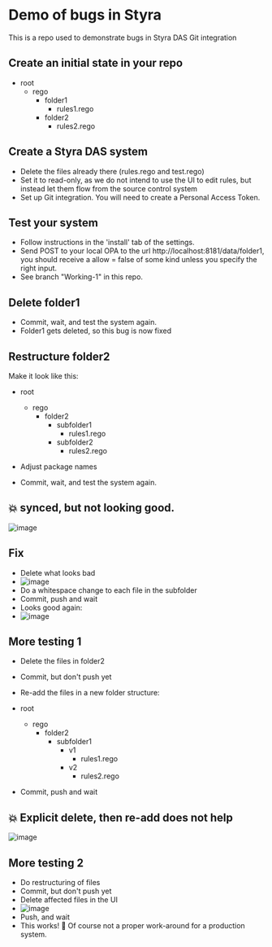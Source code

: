 # Demo of bugs in Styra

This is a repo used to demonstrate bugs in Styra DAS Git integration

## Create an initial state in your repo

* root
  * rego
    * folder1
      * rules1.rego
    * folder2
      * rules2.rego  

## Create a Styra DAS system

* Delete the files already there (rules.rego and test.rego)
* Set it to read-only, as we do not intend to use the UI to edit rules, but instead let them flow from the source control system
* Set up Git integration. You will need to create a Personal Access Token.

## Test your system

* Follow instructions in the 'install' tab of the settings.
* Send POST to your local OPA to the url http://localhost:8181/data/folder1, you should receive a allow = false of some kind unless you specify the right input.
* See branch "Working-1" in this repo.

## Delete folder1

* Commit, wait, and test the system again.
* Folder1 gets deleted, so this bug is now fixed

## Restructure folder2

Make it look like this:

* root
  * rego
    * folder2
      * subfolder1
        * rules1.rego
      * subfolder2
        * rules2.rego  

* Adjust package names
* Commit, wait, and test the system again.

## :boom: synced, but not looking good.
![image](https://user-images.githubusercontent.com/404432/119728837-31727300-be74-11eb-9f55-e695c18169ed.png)

## Fix

* Delete what looks bad
* ![image](https://user-images.githubusercontent.com/404432/119729714-44397780-be75-11eb-8bf1-9f55904d9fd9.png)
* Do a whitespace change to each file in the subfolder
* Commit, push and wait
* Looks good again:
* ![image](https://user-images.githubusercontent.com/404432/119729937-7d71e780-be75-11eb-8512-151856cb7079.png)

## More testing 1
* Delete the files in folder2
* Commit, but don't push yet
* Re-add the files in a new folder structure:

* root
  * rego
    * folder2
      * subfolder1
        * v1 
          * rules1.rego
        * v2
          * rules2.rego  

* Commit, push and wait

## :boom: Explicit delete, then re-add does not help
![image](https://user-images.githubusercontent.com/404432/119733782-4baf4f80-be7a-11eb-8fd0-511cd8bbf674.png)

## More testing 2

* Do restructuring of files
* Commit, but don't push yet
* Delete affected files in the UI
* ![image](https://user-images.githubusercontent.com/404432/119734039-ab0d5f80-be7a-11eb-92c8-a18d2b51be5f.png)
* Push, and wait
* This works! :tada: Of course not a proper work-around for a production system.

